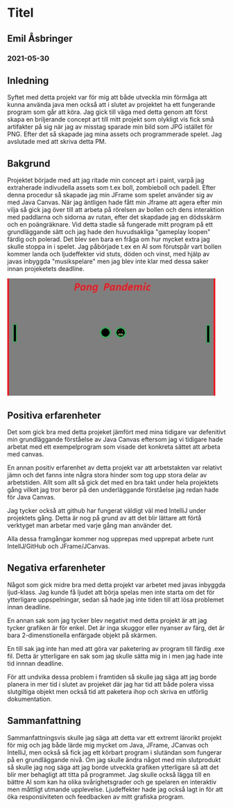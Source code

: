 # Titel

<h2>Emil Åsbringer</h2>
<h3>2021-05-30</h3>

## Inledning

Syftet med detta projekt var för mig att både utveckla min förmåga att kunna använda java men också att i slutet av projektet ha ett fungerande program som går att köra. Jag gick till väga med detta genom att först skapa en briljerande concept art till mitt projekt som olykligt vis fick små artifakter på sig när jag av misstag sparade min bild som JPG istället för PNG. Efter det så skapade jag mina assets och programmerade spelet. Jag avslutade med att skriva detta PM.

## Bakgrund

Projektet började med att jag ritade min concept art i paint, varpå jag extraherade indivudella assets som t.ex boll, zombieboll och padell. Efter denna procedur så skapade jag min JFrame som spelet använder sig av med Java Canvas. När jag äntligen hade fått min Jframe att agera efter min vilja så gick jag över till att arbeta på rörelsen av bollen och dens interaktion med paddlarna och sidorna av rutan, efter det skapdade jag en dödsskärm och en poängräknare. Vid detta stadie så fungerade mitt program på ett grundläggande sätt och jag hade den huvudsakliga "gameplay loopen" färdig och polerad. Det blev sen bara en fråga om hur mycket extra jag skulle stoppa in i spelet. Jag påbörjade t.ex en AI som förutspår vart bollen kommer landa och ljudeffekter vid stuts, döden och vinst, med hjälp av javas inbyggda "musikspelare" men jag blev inte klar med dessa saker innan projeketets deadline.

![Concept art](https://raw.githubusercontent.com/emilasbringer/SlutprojektPRG1emil/master/Dokumentation/Concept%20Art.jpg)

## Positiva erfarenheter
Det som gick bra med detta projeket jämfört med mina tidigare var defenitivt min grundläggande förståelse av Java Canvas eftersom jag vi tidigare hade arbetat med ett exempelprogram som visade det konkreta sättet att arbeta med canvas.

En annan positiv erfarenhet av detta projekt var att arbetstakten var relativt jämn och det fanns inte några stora hinder som tog upp stora delar av arbetstiden. Allt som allt så gick det med en bra takt under hela projektets gång vilket jag tror beror på den underläggande förståelse jag redan hade för Java Canvas.

Jag tycker också att github har fungerat väldigt väl med IntelliJ under projektets gång. Detta är nog på grund av att det blir lättare att förtå verktyget man arbetar med varje gång man använder det.

Alla dessa framgångar kommer nog upprepas med upprepat arbete runt IntellJ/GitHub och JFrame/JCanvas.

## Negativa erfarenheter

Något som gick midre bra med detta projekt var arbetet med javas inbyggda ljud-klass. Jag kunde få ljudet att börja spelas men inte starta om det för ytterligare uppspelningar, sedan så hade jag inte tiden till att lösa problemet innan deadline.

En annan sak som jag tycker blev negativt med detta projekt är att jag tycker grafiken är för enkel. Det är inga skuggor eller nyanser av färg, det är bara 2-dimenstionella enfärgade objekt på skärmen.

En till sak jag inte han med att göra var paketering av program till färdig .exe fil. Detta är ytterligare en sak som jag skulle sätta mig in i men jag hade inte tid innnan deadline.

För att undvika dessa problem i framtiden så skulle jag säga att jag borde planera in mer tid i slutet av projeket där jag har tid att både polera vissa slutgiltiga objekt men också tid att paketera ihop och skriva en utförlig dokumentation.

## Sammanfattning

Sammanfattningsvis skulle jag säga att detta var ett extremt lärorikt projekt för mig och jag både lärde mig mycket om Java, JFrame, JCanvas och IntelliJ, men också så fick jag ett körbart program i slutändan som fungerar på en grundläggande nivå. Om jag skulle ändra något med min slutprodukt så skulle jag nog säga att jag borde utveckla grafiken ytterligare så att det blir mer behagligt att titta på programmet. Jag skulle också lägga till en bättre AI som kan ha olika svårighetsgrader och ge spelaren en interaktiv men måttligt utmande upplevelse. Ljudeffekter hade jag också lagt in för att öka responsiviteten och feedbacken av mitt grafiska program.

##
